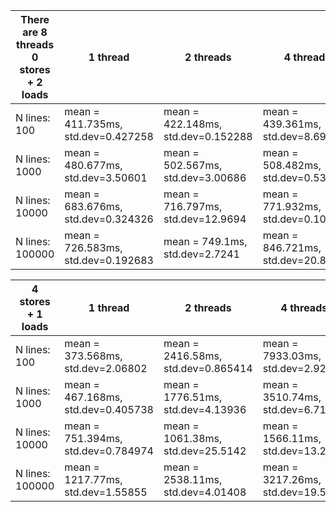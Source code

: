 There are 8 threads 0 stores + 2 loads | 1 thread | 2 threads | 4 threads | 8 threads | 16 threads 
 ------------------ | -------- | --------- | --------  | --------- | ---------- 
N lines: 100 | mean = 411.735ms, std.dev=0.427258 | mean = 422.148ms, std.dev=0.152288 | mean = 439.361ms, std.dev=8.69593 | mean = 843.481ms, std.dev=0.607327 | mean = 1685.93ms, std.dev=0.0704219 | 
N lines: 1000 | mean = 480.677ms, std.dev=3.50601 | mean = 502.567ms, std.dev=3.00686 | mean = 508.482ms, std.dev=0.538528 | mean = 916.671ms, std.dev=0.930854 | mean = 1794.28ms, std.dev=3.18601 | 
N lines: 10000 | mean = 683.676ms, std.dev=0.324326 | mean = 716.797ms, std.dev=12.9694 | mean = 771.932ms, std.dev=0.109901 | mean = 1459.56ms, std.dev=1.76579 | mean = 2934.68ms, std.dev=4.90495 | 
N lines: 100000 | mean = 726.583ms, std.dev=0.192683 | mean = 749.1ms, std.dev=2.7241 | mean = 846.721ms, std.dev=20.8957 | mean = 1660.21ms, std.dev=13.5202 | mean = 3316.07ms, std.dev=8.32721 | 



 4 stores + 1 loads | 1 thread | 2 threads | 4 threads | 8 threads | 16 threads 
 ------------------ | -------- | --------- | --------  | --------- | ---------- 
N lines: 100 | mean = 373.568ms, std.dev=2.06802 | mean = 2416.58ms, std.dev=0.865414 | mean = 7933.03ms, std.dev=2.92026 | mean = 7611.45ms, std.dev=6.57209 | mean = 15232.9ms, std.dev=12.8223 | 
N lines: 1000 | mean = 467.168ms, std.dev=0.405738 | mean = 1776.51ms, std.dev=4.13936 | mean = 3510.74ms, std.dev=6.71524 | mean = 2706.01ms, std.dev=20.0422 | mean = 5504.77ms, std.dev=37.4128 | 
N lines: 10000 | mean = 751.394ms, std.dev=0.784974 | mean = 1061.38ms, std.dev=25.5142 | mean = 1566.11ms, std.dev=13.2786 | mean = 1604.58ms, std.dev=3.51104 | mean = 3301.05ms, std.dev=21.1886 | 
N lines: 100000 | mean = 1217.77ms, std.dev=1.55855 | mean = 2538.11ms, std.dev=4.01408 | mean = 3217.26ms, std.dev=19.5668 | mean = 4576.04ms, std.dev=26.3786 | mean = 9100.78ms, std.dev=11.3499 | 

